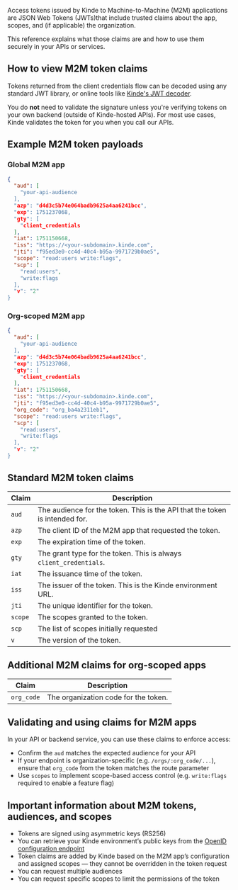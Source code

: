 
Access tokens issued by Kinde to Machine-to-Machine (M2M) applications are JSON Web Tokens (JWTs)that include trusted claims about the app, scopes, and (if applicable) the organization.

This reference explains what those claims are and how to use them securely in your APIs or services.

## How to view M2M token claims

Tokens returned from the client credentials flow can be decoded using any standard JWT library, or online tools like [Kinde's JWT decoder](https://kinde.com/tools/online-jwt-decoder/).

You do **not** need to validate the signature unless you're verifying tokens on your own backend (outside of Kinde-hosted APIs). For most use cases, Kinde validates the token for you when you call our APIs.

## Example M2M token payloads

### Global M2M app

```json
{
  "aud": [
    "your-api-audience
  ],
  "azp": "d4d3c5b74e064badb9625a4aa6241bcc",
  "exp": 1751237068,
  "gty": [
    "client_credentials
  ],
  "iat": 1751150668,
  "iss": "https://<your-subdomain>.kinde.com",
  "jti": "f95ed3e0-cc4d-40c4-b95a-9971729b0ae5",
  "scope": "read:users write:flags",
  "scp": [
    "read:users",
    "write:flags
  ],
  "v": "2"
}
```

### Org-scoped M2M app

```json
{
  "aud": [
    "your-api-audience
  ],
  "azp": "d4d3c5b74e064badb9625a4aa6241bcc",
  "exp": 1751237068,
  "gty": [
    "client_credentials
  ],
  "iat": 1751150668,
  "iss": "https://<your-subdomain>.kinde.com",
  "jti": "f95ed3e0-cc4d-40c4-b95a-9971729b0ae5",
  "org_code": "org_ba4a2311eb1",
  "scope": "read:users write:flags",
  "scp": [
    "read:users",
    "write:flags
  ],
  "v": "2"
}
```

## Standard M2M token claims

| Claim | Description |
|-------|-------------|
| `aud` | The audience for the token. This is the API that the token is intended for. |
| `azp` | The client ID of the M2M app that requested the token. |
| `exp` | The expiration time of the token. |
| `gty` | The grant type for the token. This is always `client_credentials`. |
| `iat` | The issuance time of the token. |
| `iss` | The issuer of the token. This is the Kinde environment URL. |
| `jti` | The unique identifier for the token. |
| `scope` | The scopes granted to the token. |
| `scp` | The list of scopes initially requested |
| `v` | The version of the token. |

## Additional M2M claims for org-scoped apps

| Claim | Description |
|-------|-------------|
| `org_code` | The organization code for the token. |


## Validating and using claims for M2M apps

In your API or backend service, you can use these claims to enforce access:

- Confirm the `aud` matches the expected audience for your API
- If your endpoint is organization-specific (e.g. `/orgs/:org_code/...`), ensure that `org_code` from the token matches the route parameter
- Use `scopes` to implement scope-based access control (e.g. `write:flags` required to enable a feature flag)

## Important information about M2M tokens, audiences, and scopes

- Tokens are signed using asymmetric keys (RS256)
- You can retrieve your Kinde environment’s public keys from the [OpenID configuration endpoint](https://your-subdomain.kinde.com/.well-known/openid-configuration)
- Token claims are added by Kinde based on the M2M app’s configuration and assigned scopes — they cannot be overridden in the token request
- You can request multiple audiences
- You can request specific scopes to limit the permissions of the token
